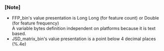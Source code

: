 ### [Note]
* FFP_bin's value presentation is Long Long (for feature count) or Double (for feature frequency)  
	A variable bytes definition independent on platforms because it is text based.  
* JSD_matrix_bin's value presentation is a point below 4 decimal places (%.4e)  
